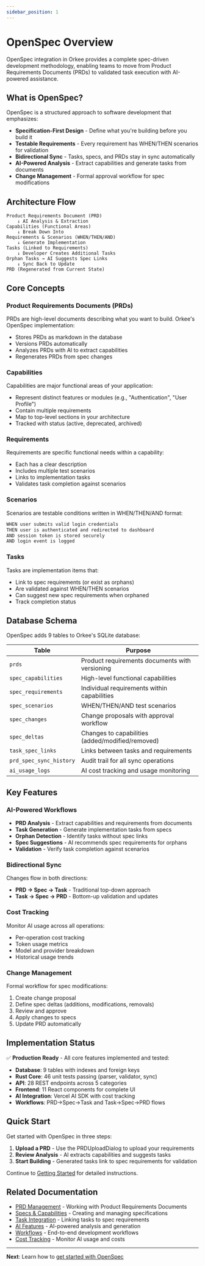 ```yaml
---
sidebar_position: 1
---
```


# OpenSpec Overview

OpenSpec integration in Orkee provides a complete spec-driven development methodology, enabling teams to move from Product Requirements Documents (PRDs) to validated task execution with AI-powered assistance.

## What is OpenSpec?

OpenSpec is a structured approach to software development that emphasizes:

- **Specification-First Design** - Define what you're building before you build it
- **Testable Requirements** - Every requirement has WHEN/THEN scenarios for validation
- **Bidirectional Sync** - Tasks, specs, and PRDs stay in sync automatically
- **AI-Powered Analysis** - Extract capabilities and generate tasks from documents
- **Change Management** - Formal approval workflow for spec modifications

## Architecture Flow

```
Product Requirements Document (PRD)
    ↓ AI Analysis & Extraction
Capabilities (Functional Areas)
    ↓ Break Down Into
Requirements & Scenarios (WHEN/THEN/AND)
    ↓ Generate Implementation
Tasks (Linked to Requirements)
    ↓ Developer Creates Additional Tasks
Orphan Tasks → AI Suggests Spec Links
    ↓ Sync Back to Update
PRD (Regenerated from Current State)
```

## Core Concepts

### Product Requirements Documents (PRDs)

PRDs are high-level documents describing what you want to build. Orkee's OpenSpec implementation:

- Stores PRDs as markdown in the database
- Versions PRDs automatically
- Analyzes PRDs with AI to extract capabilities
- Regenerates PRDs from spec changes

### Capabilities

Capabilities are major functional areas of your application:

- Represent distinct features or modules (e.g., "Authentication", "User Profile")
- Contain multiple requirements
- Map to top-level sections in your architecture
- Tracked with status (active, deprecated, archived)

### Requirements

Requirements are specific functional needs within a capability:

- Each has a clear description
- Includes multiple test scenarios
- Links to implementation tasks
- Validates task completion against scenarios

### Scenarios

Scenarios are testable conditions written in WHEN/THEN/AND format:

```markdown
WHEN user submits valid login credentials
THEN user is authenticated and redirected to dashboard
AND session token is stored securely
AND login event is logged
```

### Tasks

Tasks are implementation items that:

- Link to spec requirements (or exist as orphans)
- Are validated against WHEN/THEN scenarios
- Can suggest new spec requirements when orphaned
- Track completion status

## Database Schema

OpenSpec adds 9 tables to Orkee's SQLite database:

| Table | Purpose |
|-------|---------|
| `prds` | Product requirements documents with versioning |
| `spec_capabilities` | High-level functional capabilities |
| `spec_requirements` | Individual requirements within capabilities |
| `spec_scenarios` | WHEN/THEN/AND test scenarios |
| `spec_changes` | Change proposals with approval workflow |
| `spec_deltas` | Changes to capabilities (added/modified/removed) |
| `task_spec_links` | Links between tasks and requirements |
| `prd_spec_sync_history` | Audit trail for all sync operations |
| `ai_usage_logs` | AI cost tracking and usage monitoring |

## Key Features

### AI-Powered Workflows

- **PRD Analysis** - Extract capabilities and requirements from documents
- **Task Generation** - Generate implementation tasks from specs
- **Orphan Detection** - Identify tasks without spec links
- **Spec Suggestions** - AI recommends spec requirements for orphans
- **Validation** - Verify task completion against scenarios

### Bidirectional Sync

Changes flow in both directions:

- **PRD → Spec → Task** - Traditional top-down approach
- **Task → Spec → PRD** - Bottom-up validation and updates

### Cost Tracking

Monitor AI usage across all operations:

- Per-operation cost tracking
- Token usage metrics
- Model and provider breakdown
- Historical usage trends

### Change Management

Formal workflow for spec modifications:

1. Create change proposal
2. Define spec deltas (additions, modifications, removals)
3. Review and approve
4. Apply changes to specs
5. Update PRD automatically

## Implementation Status

✅ **Production Ready** - All core features implemented and tested:

- **Database**: 9 tables with indexes and foreign keys
- **Rust Core**: 46 unit tests passing (parser, validator, sync)
- **API**: 28 REST endpoints across 5 categories
- **Frontend**: 11 React components for complete UI
- **AI Integration**: Vercel AI SDK with cost tracking
- **Workflows**: PRD→Spec→Task and Task→Spec→PRD flows

## Quick Start

Get started with OpenSpec in three steps:

1. **Upload a PRD** - Use the PRDUploadDialog to upload your requirements
2. **Review Analysis** - AI extracts capabilities and suggests tasks
3. **Start Building** - Generated tasks link to spec requirements for validation

Continue to [Getting Started](./getting-started.md) for detailed instructions.

## Related Documentation

- [PRD Management](./prds.md) - Working with Product Requirements Documents
- [Specs & Capabilities](./specs.md) - Creating and managing specifications
- [Task Integration](./tasks.md) - Linking tasks to spec requirements
- [AI Features](./ai-features.md) - AI-powered analysis and generation
- [Workflows](./workflows.md) - End-to-end development workflows
- [Cost Tracking](./cost-tracking.md) - Monitor AI usage and costs

---

**Next**: Learn how to [get started with OpenSpec](./getting-started.md)
